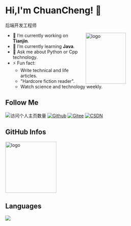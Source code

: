 <!--
**duktig666/duktig666** is a ✨ _special_ ✨ repository because its `README.md` (this file) appears on your GitHub profile.

Here are some ideas to get you started:

- 🔭 I’m currently working on ...
- 🌱 I’m currently learning ...
- 👯 I’m looking to collaborate on ...
- 🤔 I’m looking for help with ...
- 💬 Ask me about ...
- 📫 How to reach me: ...
- 😄 Pronouns: ...
- ⚡ Fun fact: ...

-->



# Hi,I'm ChuanCheng! 👋
后端开发工程师

<img src="https://github-readme-stats.vercel.app/api?username=loadingscc&show_icons=true&theme=vue" alt="logo" height="160" align="right" width="50%" />

- 🔭 I’m currently working on **Tianjin**.
- 🌱 I’m currently learning **Java**.
- 💬 Ask me about Python or Cpp technology.
- ⚡ Fun fact: 
  - Write technical and life articles.
  - "Hardcore fiction reader".
  - Watch science and technology weekly.

## Follow Me
![访问个人主页数量](https://komarev.com/ghpvc/?username=loadingscc&color=green)
[![Github](https://img.shields.io/github/followers/loadingscc?label=Github&style=social)](https://github.com/loadingscc)
[![Gitee](https://img.shields.io/badge/-码云-EA4335?style=flat-square&logo=Gitee&logoColor=white)](https://gitee.com/orange_too_fat)
[![CSDN](https://img.shields.io/badge/-CSDN-c14438?style=flat-square&logo=C&logoColor=white)](https://blog.csdn.net/weixin_50153843?spm=1000.2115.3001.5343)

## GitHub Infos
<img src="https://github-profile-trophy.vercel.app/?username=loadingscc&theme=flat&column=7" alt="logo" height="160" align="center" style="margin: auto;" />

## Languages
<a href="https://github.com/loadingscc">
  <img src="https://github-readme-stats.vercel.app/api/top-langs/?username=loadingscc&theme=vue" />
</a>
